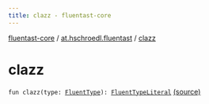 ```yaml
---
title: clazz - fluentast-core
---
```


[fluentast-core](../index.html) / [at.hschroedl.fluentast](index.html) / [clazz](.)

# clazz

`fun clazz(type: `[`FluentType`](../at.hschroedl.fluentast.ast.type/-fluent-type/index.html)`): `[`FluentTypeLiteral`](../at.hschroedl.fluentast.ast.expression/-fluent-type-literal/index.html) [(source)](https://github.com/hschroedl/FluentAST/tree/master/core/src/main/kotlin//at.hschroedl.fluentast/Fluentast.kt#L269)